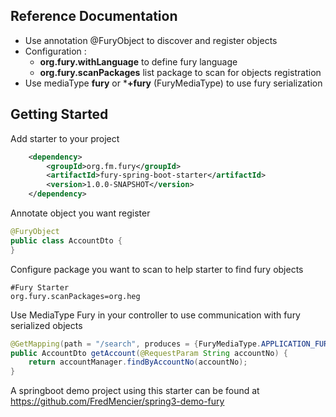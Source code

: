 ## Reference Documentation
- Use annotation @FuryObject to discover and register objects
- Configuration :
    - **org.fury.withLanguage** to define fury language
    - **org.fury.scanPackages** list package to scan for objects registration
- Use mediaType **fury** or ***+fury** (FuryMediaType) to use fury serialization

## Getting Started

Add starter to your project
```xml
    <dependency>
        <groupId>org.fm.fury</groupId>
        <artifactId>fury-spring-boot-starter</artifactId>
        <version>1.0.0-SNAPSHOT</version>
    </dependency>
```

Annotate object you want register
```java
@FuryObject
public class AccountDto {
}
```

Configure package you want to scan to help starter to find fury objects
```properties
#Fury Starter
org.fury.scanPackages=org.heg
```

Use MediaType Fury in your controller to use communication with fury serialized objects
```java
@GetMapping(path = "/search", produces = {FuryMediaType.APPLICATION_FURY_VALUE})
public AccountDto getAccount(@RequestParam String accountNo) {
    return accountManager.findByAccountNo(accountNo);
}
```

A springboot demo project using this starter can be found at https://github.com/FredMencier/spring3-demo-fury